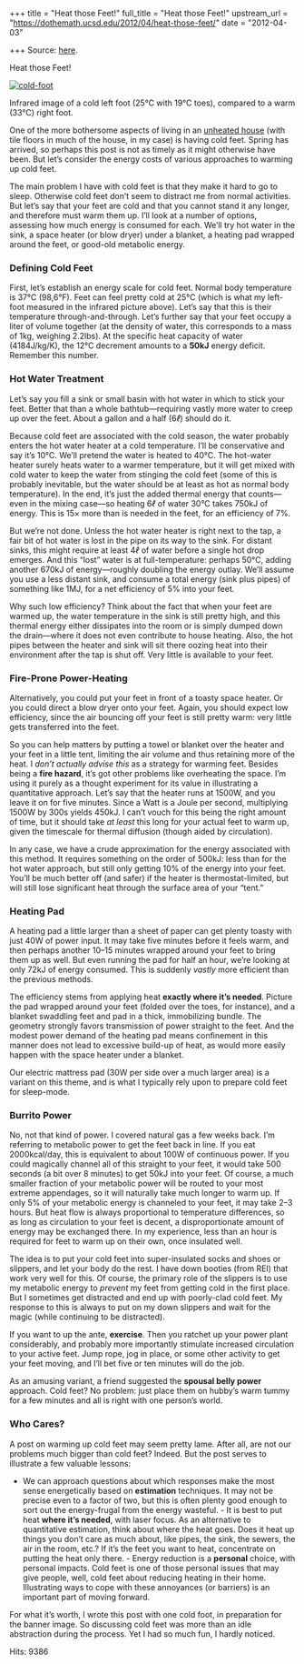 +++
title = "Heat those Feet!"
full_title = "Heat those Feet!"
upstream_url = "https://dothemath.ucsd.edu/2012/04/heat-those-feet/"
date = "2012-04-03"

+++
Source: [here](https://dothemath.ucsd.edu/2012/04/heat-those-feet/).

Heat those Feet!

[![](https://dothemath.ucsd.edu/wp-content/uploads/2012/04/cold-foot.jpg "cold-foot")](https://dothemath.ucsd.edu/wp-content/uploads/2012/04/cold-foot.jpg)

Infrared image of a cold left foot (25°C with 19°C toes), compared to a warm (33°C) right foot.

One of the more bothersome aspects of living in an [unheated house](https://dothemath.ucsd.edu/2012/03/home-heating-for-the-hardy/ "Home Heating for the Hardy") (with tile floors in much of the house, in my case) is having cold feet. Spring has arrived, so perhaps this post is not as timely as it might otherwise have been. But let’s consider the energy costs of various approaches to warming up cold feet.

The main problem I have with cold feet is that they make it hard to go to sleep. Otherwise cold feet don’t seem to distract me from normal activities. But let’s say that your feet are cold and that you cannot stand it any longer, and therefore must warm them up. I’ll look at a number of options, assessing how much energy is consumed for each. We’ll try hot water in the sink, a space heater (or blow dryer) under a blanket, a heating pad wrapped around the feet, or good-old metabolic energy.

### Defining Cold Feet

First, let’s establish an energy scale for cold feet. Normal body temperature is 37°C (98,6°F). Feet can feel pretty cold at 25°C (which is what my left-foot measured in the infrared picture above). Let’s say that this is their temperature through-and-through. Let’s further say that your feet occupy a liter of volume together (at the density of water, this corresponds to a mass of 1kg, weighing 2.2lbs). At the specific heat capacity of water (4184J/kg/K), the 12°C decrement amounts to a **50kJ** energy deficit. Remember this number.

### Hot Water Treatment

Let’s say you fill a sink or small basin with hot water in which to stick your feet. Better that than a whole bathtub—requiring vastly more water to creep up over the feet. About a gallon and a half (6*ℓ*) should do it.

Because cold feet are associated with the cold season, the water probably enters the hot water heater at a cold temperature. I’ll be conservative and say it’s 10°C. We’ll pretend the water is heated to 40°C. The hot-water heater surely heats water to a warmer temperature, but it will get mixed with cold water to keep the water from stinging the cold feet (some of this is probably inevitable, but the water should be at least as hot as normal body temperature). In the end, it’s just the added thermal energy that counts—even in the mixing case—so heating 6*ℓ* of water 30°C takes 750kJ of energy. This is 15× more than is needed in the feet, for an efficiency of 7%.

But we’re not done. Unless the hot water heater is right next to the tap, a fair bit of hot water is lost in the pipe on its way to the sink. For distant sinks, this might require at least 4*ℓ* of water before a single hot drop emerges. And this “lost” water is at full-temperature: perhaps 50°C, adding another 670kJ of energy—roughly doubling the energy outlay. We’ll assume you use a less distant sink, and consume a total energy (sink plus pipes) of something like 1MJ, for a net efficiency of 5% into your feet.

Why such low efficiency? Think about the fact that when your feet are warmed up, the water temperature in the sink is still pretty high, and this thermal energy either dissipates into the room or is simply dumped down the drain—where it does not even contribute to house heating. Also, the hot pipes between the heater and sink will sit there oozing heat into their environment after the tap is shut off. Very little is available to your feet.

### Fire-Prone Power-Heating

Alternatively, you could put your feet in front of a toasty space heater. Or you could direct a blow dryer onto your feet. Again, you should expect low efficiency, since the air bouncing off your feet is still pretty warm: very little gets transferred into the feet.

So you can help matters by putting a towel or blanket over the heater and your feet in a little tent, limiting the air volume and thus retaining more of the heat. I *don’t actually advise this* as a strategy for warming feet. Besides being a **fire hazard**, it’s got other problems like overheating the space. I’m using it purely as a thought experiment for its value in illustrating a quantitative approach. Let’s say that the heater runs at 1500W, and you leave it on for five minutes. Since a Watt is a Joule per second, multiplying 1500W by 300s yields 450kJ. I can’t vouch for this being the right amount of time, but it should take *at least* this long for your actual feet to warm up, given the timescale for thermal diffusion (though aided by circulation).

In any case, we have a crude approximation for the energy associated with this method. It requires something on the order of 500kJ: less than for the hot water approach, but still only getting 10% of the energy into your feet. You’ll be much better off (and safer) if the heater is thermostat-limited, but will still lose significant heat through the surface area of your “tent.”

### Heating Pad

A heating pad a little larger than a sheet of paper can get plenty toasty with just 40W of power input. It may take five minutes before it feels warm, and then perhaps another 10–15 minutes wrapped around your feet to bring them up as well. But even running the pad for half an hour, we’re looking at only 72kJ of energy consumed. This is suddenly *vastly* more efficient than the previous methods.

The efficiency stems from applying heat **exactly where it’s needed**. Picture the pad wrapped around your feet (folded over the toes, for instance), and a blanket swaddling feet and pad in a thick, immobilizing bundle. The geometry strongly favors transmission of power straight to the feet. And the modest power demand of the heating pad means confinement in this manner does not lead to excessive build-up of heat, as would more easily happen with the space heater under a blanket.

Our electric mattress pad (30W per side over a much larger area) is a variant on this theme, and is what I typically rely upon to prepare cold feet for sleep-mode.

### Burrito Power

No, not that kind of power. I covered natural gas a few weeks back. I’m referring to metabolic power to get the feet back in line. If you eat 2000kcal/day, this is equivalent to about 100W of continuous power. If you could magically channel all of this straight to your feet, it would take 500 seconds (a bit over 8 minutes) to get 50kJ into your feet. Of course, a much smaller fraction of your metabolic power will be routed to your most extreme appendages, so it will naturally take much longer to warm up. If only 5% of your metabolic energy is channeled to your feet, it may take 2–3 hours. But heat flow is always proportional to temperature differences, so as long as circulation to your feet is decent, a disproportionate amount of energy may be exchanged there. In my experience, less than an hour is required for feet to warm up on their own, once insulated well.

The idea is to put your cold feet into super-insulated socks and shoes or slippers, and let your body do the rest. I have down booties (from REI) that work very well for this. Of course, the primary role of the slippers is to use my metabolic energy to *prevent* my feet from getting cold in the first place. But I sometimes get distracted and end up with poorly-clad cold feet. My response to this is always to put on my down slippers and wait for the magic (while continuing to be distracted).

If you want to up the ante, **exercise**. Then you ratchet up your power plant considerably, and probably more importantly stimulate increased circulation to your active feet. Jump rope, jog in place, or some other activity to get your feet moving, and I’ll bet five or ten minutes will do the job.

As an amusing variant, a friend suggested the **spousal belly power** approach. Cold feet? No problem: just place them on hubby’s warm tummy for a few minutes and all is right with one person’s world.

### Who Cares?

A post on warming up cold feet may seem pretty lame. After all, are not our problems much bigger than cold feet? Indeed. But the post serves to illustrate a few valuable lessons:

- We can approach questions about which responses make the most sense
  energetically based on **estimation** techniques. It may not be
  precise even to a factor of two, but this is often plenty good enough
  to sort out the energy-frugal from the energy wasteful. - It is best to put heat **where it’s needed**, with laser focus. As an
  alternative to quantitative estimation, think about where the heat
  goes. Does it heat up things you don’t care as much about, like pipes,
  the sink, the sewers, the air in the room, etc.? If it’s the feet you
  want to heat, concentrate on putting the heat only there. - Energy reduction is a **personal** choice, with personal impacts. Cold
  feet is one of those personal issues that may give people, well, cold
  feet about reducing heating in their home. Illustrating ways to cope
  with these annoyances (or barriers) is an important part of moving
  forward.

For what it’s worth, I wrote this post with one cold foot, in preparation for the banner image. So discussing cold feet was more than an idle abstraction during the process. Yet I had so much fun, I hardly noticed.

Hits: 9386

[](https://www.addtoany.com/add_to/facebook?linkurl=https%3A%2F%2Fdothemath.ucsd.edu%2F2012%2F04%2Fheat-those-feet%2F&linkname=Heat%20those%20Feet%21 "Facebook")[](https://www.addtoany.com/add_to/twitter?linkurl=https%3A%2F%2Fdothemath.ucsd.edu%2F2012%2F04%2Fheat-those-feet%2F&linkname=Heat%20those%20Feet%21 "Twitter")[](https://www.addtoany.com/add_to/email?linkurl=https%3A%2F%2Fdothemath.ucsd.edu%2F2012%2F04%2Fheat-those-feet%2F&linkname=Heat%20those%20Feet%21 "Email")[](https://www.addtoany.com/share)
